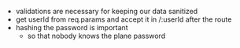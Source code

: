 - validations are necessary for keeping our data sanitized
 - get userId from req.params and accept it in /:userId after the route
 - hashing the password is important 
   - so that nobody knows the plane password